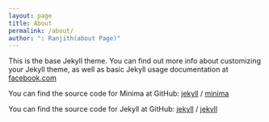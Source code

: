 ```yaml
---
layout: page
title: About
permalink: /about/
author: ": Ranjith(about Page)"
---
```


This is the base Jekyll theme. You can find out more info about customizing your Jekyll theme, as well as basic Jekyll usage documentation at [facebook.com](https://facebook.com/)

You can find the source code for Minima at GitHub:
[jekyll][jekyll-organization] /
[minima](https://github.com/jekyll/minima)

You can find the source code for Jekyll at GitHub:
[jekyll][jekyll-organization] /
[jekyll](https://github.com/jekyll/jekyll)


[jekyll-organization]: https://github.com/jekyll
